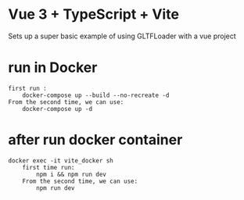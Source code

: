 # Vue 3 + TypeScript + Vite

Sets up a super basic example of using GLTFLoader with a vue project

# run in Docker
    first run : 
        docker-compose up --build --no-recreate -d
    From the second time, we can use:
        docker-compose up -d
# after run docker container
    docker exec -it vite_docker sh
        first time run:
            npm i && npm run dev
        From the second time, we can use:
            npm run dev